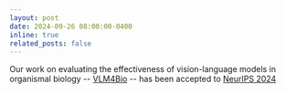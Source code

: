 ```yaml
---
layout: post
date: 2024-09-26 08:00:00-0400
inline: true
related_posts: false
---
```


Our work on evaluating the effectiveness of vision-language models in organismal biology -- [VLM4Bio](https://arxiv.org/abs/2409.02335) -- has been accepted to [NeurIPS 2024](https://neurips.cc/Conferences/2024) 
